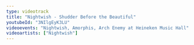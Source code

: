 ```yaml
---
type: videotrack
title: "Nightwish - Shudder Before the Beautiful"
youtubeId: "3NIlgEyK3LU"
videoevents: "Nightwish, Amorphis, Arch Enemy at Heineken Music Hall"
videoartists: ["Nightwish"]
---
```

